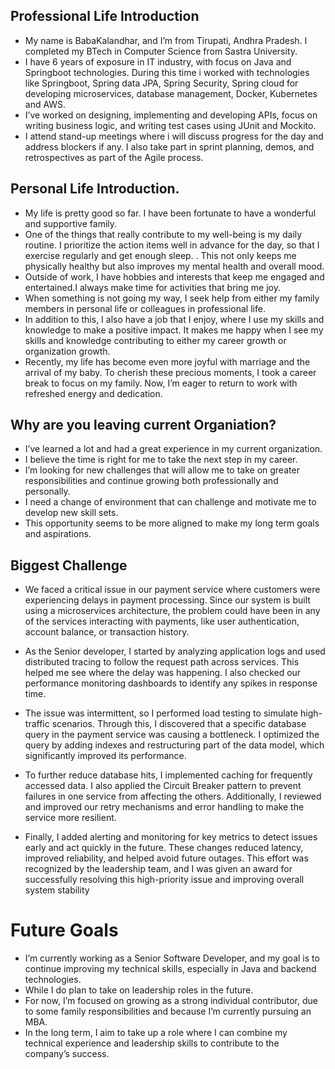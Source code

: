## Professional Life Introduction

- My name is BabaKalandhar, and I’m from Tirupati, Andhra Pradesh. I completed my BTech in Computer Science from Sastra
  University.
- I have 6 years of exposure in IT industry, with focus on Java and Springboot technologies. During this time i worked
  with technologies like Springboot, Spring data JPA, Spring Security, Spring cloud for developing microservices, database management, Docker, Kubernetes and AWS.
- I’ve worked on designing, implementing and developing APIs, focus on writing business logic, and writing test cases
  using JUnit and Mockito.
- I attend stand-up meetings where i will discuss progress for the day and address blockers if any. I also take part in
  sprint planning, demos, and retrospectives as part of the Agile process.

## Personal Life Introduction.

- My life is pretty good so far. I have been fortunate to have a wonderful and supportive family.
- One of the things that really contribute to my well-being is my daily routine. I prioritize the action items well in
  advance for the day, so that I exercise regularly and get enough sleep. . This not only keeps me physically healthy
  but also improves my mental health and overall mood.
- Outside of work, I have hobbies and interests that keep me engaged and entertained.I always make time for activities
  that bring me joy.
- When something is not going my way, I seek help from either my family members in personal life or colleagues in
  professional life.
- In addition to this, I also have a job that I enjoy, where I use my skills and knowledge to make a positive impact. It
  makes me happy when I see my skills and knowledge contributing to either my career growth or organization growth.
- Recently, my life has become even more joyful with marriage and the arrival of my baby. To cherish these precious
  moments, I took a career break to focus on my family. Now, I’m eager to return to work with refreshed energy and
  dedication.

## Why are you leaving current Organiation?

- I’ve learned a lot and had a great experience in my current organization.
- I believe the time is right for me to take the next step in my career.
- I’m looking for new challenges that will allow me to take on greater responsibilities and continue growing both
  professionally and personally.
- I need a change of environment that can challenge and motivate me to develop new skill sets.
- This opportunity seems to be more aligned to make my long term goals and aspirations.

## Biggest Challenge

- We faced a critical issue in our payment service where customers were experiencing delays in payment processing. Since
  our system is built using a microservices architecture, the problem could have been in any of the services interacting
  with payments, like user authentication, account balance, or transaction history.

- As the Senior developer, I started by analyzing application logs and used distributed tracing to follow the request
  path across services. This helped me see where the delay was happening. I also checked our performance monitoring
  dashboards to identify any spikes in response time.

- The issue was intermittent, so I performed load testing to simulate high-traffic scenarios. Through this, I discovered
  that a specific database query in the payment service was causing a bottleneck. I optimized the query by adding
  indexes and restructuring part of the data model, which significantly improved its performance.

- To further reduce database hits, I implemented caching for frequently accessed data. I also applied the Circuit
  Breaker pattern to prevent failures in one service from affecting the others. Additionally, I reviewed and improved
  our retry mechanisms and error handling to make the service more resilient.

- Finally, I added alerting and monitoring for key metrics to detect issues early and act quickly in the future. These
  changes reduced latency, improved reliability, and helped avoid future outages. This effort was recognized by the
  leadership team, and I was given an award for successfully resolving this high-priority issue and improving overall
  system stability

# Future Goals

- I’m currently working as a Senior Software Developer, and my goal is to continue improving my technical skills,
  especially in Java and backend technologies.
- While I do plan to take on leadership roles in the future.
- For now, I’m focused on growing as a strong individual contributor, due to some family responsibilities and because
  I’m currently pursuing an MBA.
- In the long term, I aim to take up a role where I can combine my technical experience and leadership skills to
  contribute to the company’s success.
